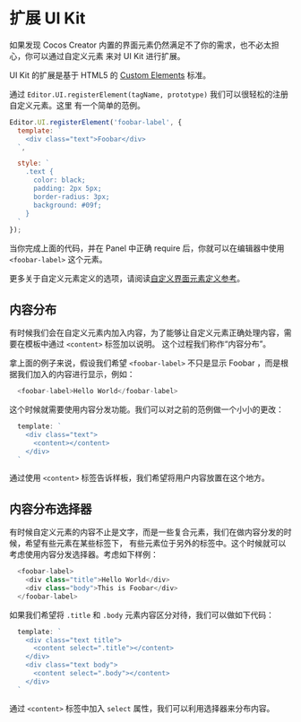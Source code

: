 # 扩展 UI Kit

如果发现 Cocos Creator 内置的界面元素仍然满足不了你的需求，也不必太担心，你可以通过自定义元素
来对 UI Kit 进行扩展。

UI Kit 的扩展是基于 HTML5 的 [Custom Elements](http://www.html5rocks.com/en/tutorials/webcomponents/customelements/) 标准。

通过 `Editor.UI.registerElement(tagName, prototype)` 我们可以很轻松的注册自定义元素。这里
有一个简单的范例。

```javascript
Editor.UI.registerElement('foobar-label', {
  template: `
    <div class="text">Foobar</div>
  `,

  style: `
    .text {
      color: black;
      padding: 2px 5px;
      border-radius: 3px;
      background: #09f;
    }
  `
});
```

当你完成上面的代码，并在 Panel 中正确 require 后，你就可以在编辑器中使用 `<foobar-label>`
这个元素。

更多关于自定义元素定义的选项，请阅读[自定义界面元素定义参考](reference/custom-element-reference.md)。

## 内容分布

有时候我们会在自定义元素内加入内容，为了能够让自定义元素正确处理内容，需要在模板中通过 `<content>` 标签加以说明。
这个过程我们称作“内容分布”。

拿上面的例子来说，假设我们希望 `<foobar-label>` 不只是显示 Foobar ，而是根据我们加入的内容进行显示，例如：

```javascript
  <foobar-label>Hello World</foobar-label>
```

这个时候就需要使用内容分发功能。我们可以对之前的范例做一个小小的更改：

```javascript
  template: `
    <div class="text">
      <content></content>
    </div>
  `
```

通过使用 `<content>` 标签告诉样板，我们希望将用户内容放置在这个地方。

## 内容分布选择器

有时候自定义元素的内容不止是文字，而是一些复合元素，我们在做内容分发的时候，希望有些元素在某些标签下，
有些元素位于另外的标签中。这个时候就可以考虑使用内容分发选择器。考虑如下样例：


```javascript
  <foobar-label>
    <div class="title">Hello World</div>
    <div class="body">This is Foobar</div>
  </foobar-label>
```

如果我们希望将 `.title` 和 `.body` 元素内容区分对待，我们可以做如下代码：


```javascript
  template: `
    <div class="text title">
      <content select=".title"></content>
    </div>
    <div class="text body">
      <content select=".body"></content>
    </div>
  `
```

通过 `<content>` 标签中加入 `select` 属性，我们可以利用选择器来分布内容。
